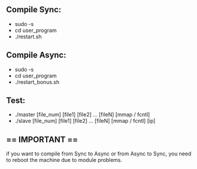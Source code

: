 ## Compile Sync:
 - sudo -s
 - cd user_program
 - ./restart.sh
## Compile Async:
 - sudo -s
 - cd user_program
 - ./restart_bonus.sh
 ## Test:
  - ./master [file_num] [file1] [file2] ... [fileN] [mmap / fcntl]
  - ./slave [file_num] [file1] [file2] ... [fileN] [mmap / fcntl] [ip]
  ## == IMPORTANT ==
  if you want to compile from Sync to Async or from Async to Sync, you need to reboot the machine due to module problems.
